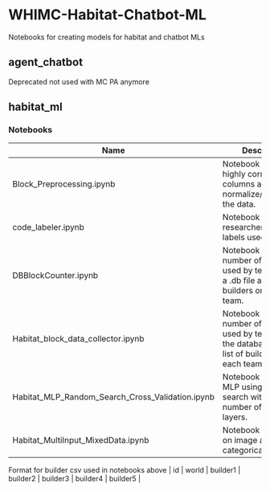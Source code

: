 # WHIMC-Habitat-Chatbot-ML
Notebooks for creating models for habitat and chatbot MLs

## agent_chatbot
Deprecated not used with MC PA anymore

## habitat_ml
### Notebooks
| Name | Description |
|---|---|
| Block_Preprocessing.ipynb | Notebook to drop highly correlated columns and/or normalize/standardize the data. |
| code_labeler.ipynb | Notebook to convert researcher codes to labels used by the AI. |
| DBBlockCounter.ipynb | Notebook to count number of blocks used by teams using a .db file and a list of builders on each team. |
| Habitat_block_data_collector.ipynb | Notebook to count number of blocks used by teams using the database and a list of builders on each team. |
| Habitat_MLP_Random_Search_Cross_Validation.ipynb | Notebook to optimize MLP using random search with different number of nodes and layers. |
| Habitat_MultiInput_MixedData.ipynb | Notebook to run CV on image and categorical data. |

Format for builder csv used in notebooks above
| id | world | builder1 | builder2 | builder3 | builder4 | builder5 |

